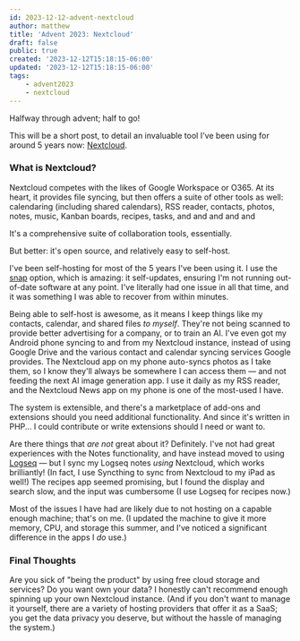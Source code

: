 ```yaml
---
id: 2023-12-12-advent-nextcloud
author: matthew
title: 'Advent 2023: Nextcloud'
draft: false
public: true
created: '2023-12-12T15:18:15-06:00'
updated: '2023-12-12T15:18:15-06:00'
tags:
    - advent2023
    - nextcloud
---
```

Halfway through advent; half to go!

This will be a short post, to detail an invaluable tool I've been using for around 5 years now: [Nextcloud](https://nextcloud.com).

<!--- EXTENDED -->

### What is Nextcloud?

Nextcloud competes with the likes of Google Workspace or O365.
At its heart, it provides file syncing, but then offers a suite of other tools as well: calendaring (including shared calendars), RSS reader, contacts, photos, notes, music, Kanban boards, recipes, tasks, and and and and and

It's a comprehensive suite of collaboration tools, essentially.

But better: it's open source, and relatively easy to self-host.

I've been self-hosting for most of the 5 years I've been using it.
I use the [snap](https://snapcraft.io) option, which is amazing: it self-updates, ensuring I'm not running out-of-date software at any point.
I've literally had one issue in all that time, and it was something I was able to recover from within minutes.

Being able to self-host is awesome, as it means I keep things like my contacts, calendar, and shared files _to myself_.
They're not being scanned to provide better advertising for a company, or to train an AI.
I've even got my Android phone syncing to and from my Nextcloud instance, instead of using Google Drive and the various contact and calendar syncing services Google provides.
The Nextcloud app on my phone auto-syncs photos as I take them, so I know they'll always be somewhere I can access them — and not feeding the next AI image generation app.
I use it daily as my RSS reader, and the Nextcloud News app on my phone is one of the most-used I have.

The system is extensible, and there's a marketplace of add-ons and extensions should you need additional functionality.
And since it's written in PHP... I could contribute or write extensions should I need or want to.

Are there things that _are not_ great about it?
Definitely.
I've not had great experiences with the Notes functionality, and have instead moved to using [Logseq](/blog/2023-12-01-advent-logseq) — but I sync my Logseq notes _using_ Nextcloud, which works brilliantly!
(In fact, I use Syncthing to sync from Nextcloud to my iPad as well!)
The recipes app seemed promising, but I found the display and search slow, and the input was cumbersome (I use Logseq for recipes now.)

Most of the issues I have had are likely due to not hosting on a capable enough machine; that's on me.
(I updated the machine to give it more memory, CPU, and storage this summer, and I've noticed a significant difference in the apps I _do_ use.)

### Final Thoughts

Are you sick of "being the product" by using free cloud storage and services?
Do you want own your data?
I honestly can't recommend enough spinning up your own Nextcloud instance.
(And if you don't want to manage it yourself, there are a variety of hosting providers that offer it as a SaaS; you get the data privacy you deserve, but without the hassle of managing the system.)
